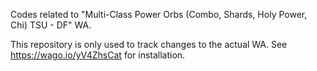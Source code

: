 Codes related to "Multi-Class Power Orbs (Combo, Shards, Holy Power, Chi) TSU - DF" WA.

This repository is only used to track changes to the actual WA.
See https://wago.io/yV4ZhsCat for installation.